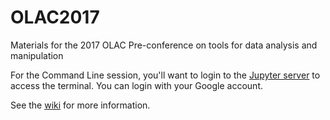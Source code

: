 # OLAC2017
Materials for the 2017 OLAC Pre-conference on tools for data analysis and manipulation

For the Command Line session, you'll want to login to the [Jupyter server](https://olac2017.zemkat.org:9443) to access the terminal. You can login with your Google account.

See the [wiki](https://github.com/zemkat/OLAC2017/wiki) for more information.
